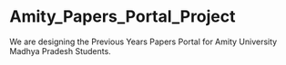 # Amity_Papers_Portal_Project
We are designing the Previous Years Papers Portal for Amity University Madhya Pradesh Students.
